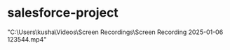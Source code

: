 # salesforce-project
"C:\Users\kusha\Videos\Screen Recordings\Screen Recording 2025-01-06 123544.mp4"
